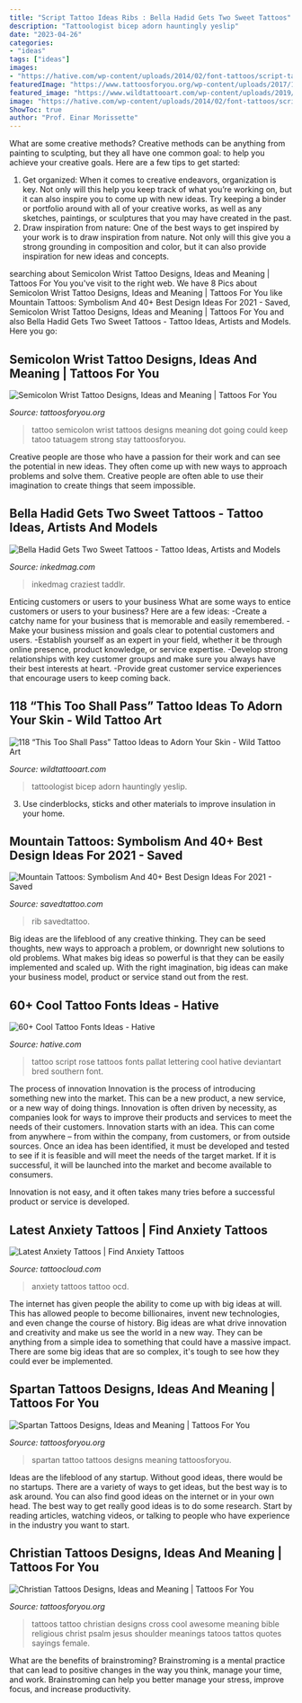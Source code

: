 ```yaml
---
title: "Script Tattoo Ideas Ribs : Bella Hadid Gets Two Sweet Tattoos"
description: "Tattoologist bicep adorn hauntingly yeslip"
date: "2023-04-26"
categories:
- "ideas"
tags: ["ideas"]
images:
- "https://hative.com/wp-content/uploads/2014/02/font-tattoos/script-tattoo-with-rose-31.jpg"
featuredImage: "https://www.tattoosforyou.org/wp-content/uploads/2017/10/Semicolon-Tattoo-Wrist.jpg"
featured_image: "https://www.wildtattooart.com/wp-content/uploads/2019/05/this-too-shall-pass-tattoos-6.jpg"
image: "https://hative.com/wp-content/uploads/2014/02/font-tattoos/script-tattoo-with-rose-31.jpg"
ShowToc: true
author: "Prof. Einar Morissette"
---
```



What are some creative methods?
Creative methods can be anything from painting to sculpting, but they all have one common goal: to help you achieve your creative goals. Here are a few tips to get started: 
1. Get organized: When it comes to creative endeavors, organization is key. Not only will this help you keep track of what you’re working on, but it can also inspire you to come up with new ideas. Try keeping a binder or portfolio around with all of your creative works, as well as any sketches, paintings, or sculptures that you may have created in the past. 
2. Draw inspiration from nature: One of the best ways to get inspired by your work is to draw inspiration from nature. Not only will this give you a strong grounding in composition and color, but it can also provide inspiration for new ideas and concepts.

	

		
searching about Semicolon Wrist Tattoo Designs, Ideas and Meaning | Tattoos For You you've visit to the right web. We have 8 Pics about Semicolon Wrist Tattoo Designs, Ideas and Meaning | Tattoos For You like Mountain Tattoos: Symbolism And 40+ Best Design Ideas For 2021 - Saved, Semicolon Wrist Tattoo Designs, Ideas and Meaning | Tattoos For You and also Bella Hadid Gets Two Sweet Tattoos - Tattoo Ideas, Artists and Models. Here you go:
		
    
## Semicolon Wrist Tattoo Designs, Ideas And Meaning | Tattoos For You

<img loading=lazy src="https://www.tattoosforyou.org/wp-content/uploads/2017/10/Semicolon-Tattoo-Wrist.jpg" onerror="this.onerror=null;this.src='https://tse1.mm.bing.net/th?id=OIP.tecGS-xMimgvImfK_c1JywHaJ3&amp;pid=15.1';" alt="Semicolon Wrist Tattoo Designs, Ideas and Meaning | Tattoos For You">

_Source: tattoosforyou.org_

>tattoo semicolon wrist tattoos designs meaning dot going could keep tatoo tatuagem strong stay tattoosforyou. 

	

Creative people are those who have a passion for their work and can see the potential in new ideas. They often come up with new ways to approach problems and solve them. Creative people are often able to use their imagination to create things that seem impossible.

    
## Bella Hadid Gets Two Sweet Tattoos - Tattoo Ideas, Artists And Models

<img loading=lazy src="https://www.inkedmag.com/.image/t_share/MTc3MDIxNTYyNjYxMTE5MTE5/bellahadid.png" onerror="this.onerror=null;this.src='https://tse3.mm.bing.net/th?id=OIP.tjbCk1FNPJ8pkcxZlt6kLwHaD4&amp;pid=15.1';" alt="Bella Hadid Gets Two Sweet Tattoos - Tattoo Ideas, Artists and Models">

_Source: inkedmag.com_

>inkedmag craziest taddlr. 

	

Enticing customers or users to your business
What are some ways to entice customers or users to your business? Here are a few ideas: 
-Create a catchy name for your business that is memorable and easily remembered.
-Make your business mission and goals clear to potential customers and users. 
-Establish yourself as an expert in your field, whether it be through online presence, product knowledge, or service expertise. 
-Develop strong relationships with key customer groups and make sure you always have their best interests at heart. 
-Provide great customer service experiences that encourage users to keep coming back.

    
## 118 “This Too Shall Pass” Tattoo Ideas To Adorn Your Skin - Wild Tattoo Art

<img loading=lazy src="https://www.wildtattooart.com/wp-content/uploads/2019/05/this-too-shall-pass-tattoos-6.jpg" onerror="this.onerror=null;this.src='https://tse1.mm.bing.net/th?id=OIP.0g5RidMOcpQqJ513eSjcVQHaKq&amp;pid=15.1';" alt="118 “This Too Shall Pass” Tattoo Ideas to Adorn Your Skin - Wild Tattoo Art">

_Source: wildtattooart.com_

>tattoologist bicep adorn hauntingly yeslip. 

	

3. Use cinderblocks, sticks and other materials to improve insulation in your home.

    
## Mountain Tattoos: Symbolism And 40+ Best Design Ideas For 2021 - Saved

<img loading=lazy src="https://www.savedtattoo.com/wp-content/uploads/2021/04/The-side-rib-area-Mountain-Tattoo-2.jpg" onerror="this.onerror=null;this.src='https://tse1.mm.bing.net/th?id=OIP.dmBSmEfrZSdIgOeWHMjaKgHaJQ&amp;pid=15.1';" alt="Mountain Tattoos: Symbolism And 40+ Best Design Ideas For 2021 - Saved">

_Source: savedtattoo.com_

>rib savedtattoo. 

	

Big ideas are the lifeblood of any creative thinking. They can be seed thoughts, new ways to approach a problem, or downright new solutions to old problems. What makes big ideas so powerful is that they can be easily implemented and scaled up. With the right imagination, big ideas can make your business model, product or service stand out from the rest.

    
## 60+ Cool Tattoo Fonts Ideas - Hative

<img loading=lazy src="https://hative.com/wp-content/uploads/2014/02/font-tattoos/script-tattoo-with-rose-31.jpg" onerror="this.onerror=null;this.src='https://tse3.mm.bing.net/th?id=OIP.jY8oDUkg-1ADHKegJFlAuAHaMB&amp;pid=15.1';" alt="60+ Cool Tattoo Fonts Ideas - Hative">

_Source: hative.com_

>tattoo script rose tattoos fonts pallat lettering cool hative deviantart bred southern font. 

	

The process of innovation
Innovation is the process of introducing something new into the market. This can be a new product, a new service, or a new way of doing things. Innovation is often driven by necessity, as companies look for ways to improve their products and services to meet the needs of their customers.
Innovation starts with an idea. This can come from anywhere – from within the company, from customers, or from outside sources. Once an idea has been identified, it must be developed and tested to see if it is feasible and will meet the needs of the target market. If it is successful, it will be launched into the market and become available to consumers.

Innovation is not easy, and it often takes many tries before a successful product or service is developed.

    
## Latest Anxiety Tattoos | Find Anxiety Tattoos

<img loading=lazy src="https://tattoocloud.com/system/images/tatties/000/086/509/web/phone_upload.jpg?1491925018" onerror="this.onerror=null;this.src='https://tse4.mm.bing.net/th?id=OIP.1yT2QPchDDfiDUdmTgHLOQHaJ4&amp;pid=15.1';" alt="Latest Anxiety Tattoos | Find Anxiety Tattoos">

_Source: tattoocloud.com_

>anxiety tattoos tattoo ocd. 

	

The internet has given people the ability to come up with big ideas at will. This has allowed people to become billionaires, invent new technologies, and even change the course of history. Big ideas are what drive innovation and creativity and make us see the world in a new way. They can be anything from a simple idea to something that could have a massive impact. There are some big ideas that are so complex, it's tough to see how they could ever be implemented.

    
## Spartan Tattoos Designs, Ideas And Meaning | Tattoos For You

<img loading=lazy src="https://www.tattoosforyou.org/wp-content/uploads/2016/05/Spartan-Tattoo-Ideas.jpg" onerror="this.onerror=null;this.src='https://tse1.mm.bing.net/th?id=OIP.N03qZs2VKHyuklJum1mOZwHaHa&amp;pid=15.1';" alt="Spartan Tattoos Designs, Ideas and Meaning | Tattoos For You">

_Source: tattoosforyou.org_

>spartan tattoo tattoos designs meaning tattoosforyou. 

	

Ideas are the lifeblood of any startup. Without good ideas, there would be no startups. There are a variety of ways to get ideas, but the best way is to ask around. You can also find good ideas on the internet or in your own head. The best way to get really good ideas is to do some research. Start by reading articles, watching videos, or talking to people who have experience in the industry you want to start.

    
## Christian Tattoos Designs, Ideas And Meaning | Tattoos For You

<img loading=lazy src="http://www.tattoosforyou.org/wp-content/uploads/2013/09/Christian-Tattoo-Ideas.jpg" onerror="this.onerror=null;this.src='https://tse4.mm.bing.net/th?id=OIP._J3NlV41pWOGZizGjcGNvAHaJ4&amp;pid=15.1';" alt="Christian Tattoos Designs, Ideas and Meaning | Tattoos For You">

_Source: tattoosforyou.org_

>tattoos tattoo christian designs cross cool awesome meaning bible religious christ psalm jesus shoulder meanings tatoos tattos quotes sayings female. 

	

What are the benefits of brainstroming?
Brainstroming is a mental practice that can lead to positive changes in the way you think, manage your time, and work. Brainstroming can help you better manage your stress, improve focus, and increase productivity.

